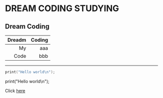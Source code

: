 # DREAM CODING STUDYING

## Dream Coding

|Dreadm|Coding|
|--:|--:|
|My| aaa|
|Code|bbb|

___

```c
print("Hello world\n");
```
print("Hello world\n");

Click [here]("http://www.google.com")

